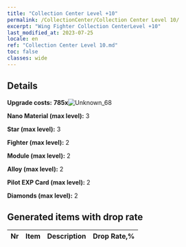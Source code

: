 ```yaml
---
title: "Collection Center Level +10"
permalink: /CollectionCenter/Collection Center Level 10/
excerpt: "Wing Fighter Collection CenterLevel +10"
last_modified_at: 2023-07-25
locale: en
ref: "Collection Center Level 10.md"
toc: false
classes: wide
---
```



## Details

 **Upgrade costs:** **785x**![Unknown_68](/images/item/bh_img25_p.png)

 **Nano Material (max level):** 3

 **Star (max level):** 3

 **Fighter (max level):** 2

 **Module (max level):** 2

 **Alloy (max level):** 2

 **Pilot EXP Card (max level):** 2

 **Diamonds (max level):** 2

## Generated items with drop rate

  |  Nr |     Item   |    Description   |  Drop Rate,% |
  |:----|:----------:|:-----------------|:-------------|

